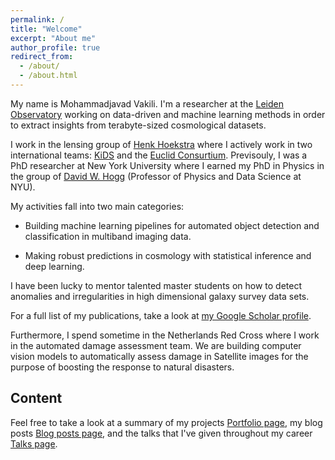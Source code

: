 ```yaml
---
permalink: /
title: "Welcome"
excerpt: "About me"
author_profile: true
redirect_from: 
  - /about/
  - /about.html
---
```


My name is Mohammadjavad Vakili. I'm a researcher at the [Leiden Observatory](http://www.strw.leidenuniv.nl/)
working on data-driven and machine learning methods in order to extract insights from terabyte-sized cosmological datasets.

I work in the lensing group of [Henk Hoekstra](https://home.strw.leidenuniv.nl/~hoekstra/) where I actively work in two international teams: [KiDS](http://kids.strw.leidenuniv.nl/) and the [Euclid Consurtium](https://www.euclid-ec.org/). 
Previsouly, I was a PhD researcher at New York University where I earned my PhD in Physics in the group of [David W. Hogg](https://www.simonsfoundation.org/team/david-hogg/) (Professor of Physics and Data Science at NYU).

My activities fall into two main categories:

* Building machine learning pipelines for automated object detection and classification in multiband imaging data.

* Making robust predictions in cosmology with statistical inference and deep learning.


<!--I work on extracting cosmological information from the complex terabyte-sized data sets such as multi-band images of the dark sky. I work in two international teams: the Euclid Survey (>1000 team members) and the Kilo Degree Survey (20 team members).
I develop and deploy models for getting the most of the unprecedented amount of data coming from these two large galaxy surveys. 
--> 

I have been lucky to mentor talented master students on how to detect anomalies and irregularities in high dimensional galaxy survey data sets.

For a full list of my publications, take a look at [my Google Scholar profile](https://scholar.google.com/citations?user=FnlCPFEAAAAJ&hl=en).

Furthermore, I spend sometime in the Netherlands Red Cross where I work in the automated damage assessment team. We are building computer vision models to automatically assess damage in Satellite images for the purpose of boosting the response to natural disasters.

Content
------
Feel free to take a look at a summary of my projects [Portfolio page](https://mjvakili.github.io/portfolio/), my blog posts [Blog posts page](mjvakili.github.io/year-archive), and the talks that I've given throughout my career [Talks page](https://mjvakili.github.io/talks).

<!--What do I do?
==========
Currently, I'm invovled in the upcoming Euclid Survey. Along with Eric Julo (Marsellei, France) I am leading the efforts to perform cosmological forecasts by combining the data from the VIS and Near Infrared Spectrometer and Photometer (NISP) instruments of the Euclid Satellite. We have shown that by cross-correlating the positions of H-alpha emitters from the NISP instriment and the cosmic shear estimated using the images from the VIS instrument, one can improve the constraints on cosmological models.
I'm also involved in the ongoing Kilo Degree Survey (KiDS) where I have led a project on building a pipeline for detection of red-sequence objects from 9 band photometry of the KiDS-VIKING camera. This project has been done in close colaboration with researchers from Leiden Observatory (NL), Oxford (UK), Bonn (Germany). 
We have achieved percent-level errors in estimation of the distances of these objects. That has allowed us to leverage this catalog in predicting the distribution of dark matter through a joint clustering/lensing analysis. Several other projects have been initiated from our data products. 
Some examples are density-split statistics (led by Pierre Burger in Bonn and Joachim Harnois in Edinburgh) and intrinsic alignment (led by Maria Cristina Fortuna in Leiden).
In the Kilo Degree Survey, I am the convener of the randoms group, where we perform various quality insurance tests of the 
data such as the correlation of the detection rate of objects and various variables such as the distorations due to telescope optics. 
In the automated damage assessment team of the Red Cross, I am involved in developing semantic segmentation models for detecting the outlines of images, and predicting the level of damage in civilian areas after natural disasters.-->


